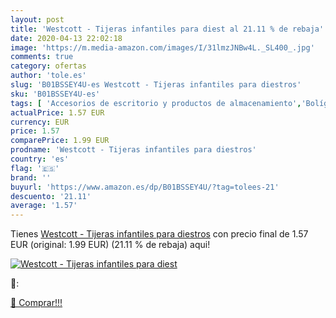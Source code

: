 ```yaml
---
layout: post
title: 'Westcott - Tijeras infantiles para diest al 21.11 % de rebaja'
date: 2020-04-13 22:02:18
image: 'https://m.media-amazon.com/images/I/31lmzJNBw4L._SL400_.jpg'
comments: true
category: ofertas
author: 'tole.es'
slug: 'B01BSSEY4U-es Westcott - Tijeras infantiles para diestros'
sku: 'B01BSSEY4U-es'
tags: [ 'Accesorios de escritorio y productos de almacenamiento','Bolígrafos, lápices y útiles de escritura','Costura y manualidades','Dibujo','Estuches escolares','Hogar y cocina','Lápices','Marcadores','Material de oficina','Materiales de dibujo','Materiales, organizadores y dispensadores de escritorio','Oficina y papelería','Portaminas','Rotuladores y subrayadores','Subrayadores','tijeras', ]
actualPrice: 1.57 EUR
currency: EUR
price: 1.57
comparePrice: 1.99 EUR
prodname: 'Westcott - Tijeras infantiles para diestros'
country: 'es'
flag: '🇪🇸'
brand: ''
buyurl: 'https://www.amazon.es/dp/B01BSSEY4U/?tag=tolees-21'
descuento: '21.11'
average: '1.57'
---
```


Tienes [Westcott - Tijeras infantiles para diestros](https://www.amazon.es/dp/B01BSSEY4U/?tag=tolees-21) con precio final de  1.57 EUR (original: 1.99 EUR) (21.11 %  de rebaja) aqui!

[![Westcott - Tijeras infantiles para diest](https://m.media-amazon.com/images/I/31lmzJNBw4L._SL400_.jpg)](https://www.amazon.es/dp/B01BSSEY4U/?tag=tolees-21)

🔎:


[🛒 Comprar!!!](https://www.amazon.es/dp/B01BSSEY4U/?tag=tolees-21)
